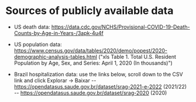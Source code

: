# Sources of publicly available data

-  US death data: https://data.cdc.gov/NCHS/Provisional-COVID-19-Death-Counts-by-Age-in-Years-/3apk-4u4f

- US population data: https://www.census.gov/data/tables/2020/demo/popest/2020-demographic-analysis-tables.html ("xls Table 1. Total U.S. Resident Population by Age, Sex, and Series: April 1, 2020 (In thousands)")   

- Brazil hospitalization data: use the links below, scroll down to the CSV link and click Explorar -> Baixar
-- https://opendatasus.saude.gov.br/dataset/srag-2021-e-2022 (2021/22)
-- https://opendatasus.saude.gov.br/dataset/srag-2020 (2020)
